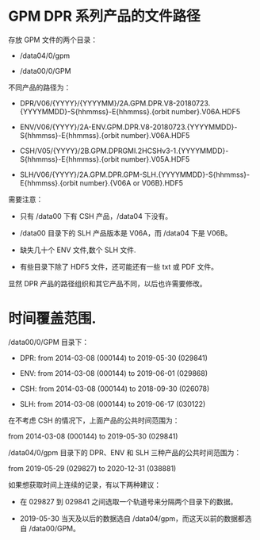 # GPM DPR 系列产品的文件路径

存放 GPM 文件的两个目录：

- /data04/0/gpm

- /data00/0/GPM

不同产品的路径为：

- DPR/V06/{YYYY}/{YYYYMM}/2A.GPM.DPR.V8-20180723.{YYYYMMDD}-S{hhmmss}-E{hhmmss}.{orbit number}.V06A.HDF5

- ENV/V06/{YYYY}/2A-ENV.GPM.DPR.V8-20180723.{YYYYMMDD}-S{hhmmss}-E{hhmmss}.{orbit number}.V06A.HDF5

- CSH/V05/{YYYY}/2B.GPM.DPRGMI.2HCSHv3-1.{YYYYMMDD}-S{hhmmss}-E{hhmmss}.{orbit number}.V05A.HDF5

- SLH/V06/{YYYY}/2A.GPM.DPR.GPM-SLH.{YYYYMMDD}-S{hhmmss}-E{hhmmss}.{orbit number}.{V06A or V06B}.HDF5

需要注意：

- 只有 /data00 下有 CSH 产品，/data04 下没有。

- /data00 目录下的 SLH 产品版本是 V06A，而 /data04 下是 V06B。

- 缺失几十个 ENV 文件,数个 SLH 文件.

- 有些目录下除了 HDF5 文件，还可能还有一些 txt 或 PDF 文件。

显然 DPR 产品的路径组织和其它产品不同，以后也许需要修改。

# 时间覆盖范围.

/data00/0/GPM 目录下：

- DPR: from 2014-03-08 (000144) to 2019-05-30 (029841)

- ENV: from 2014-03-08 (000144) to 2019-06-01 (029868)

- CSH: from 2014-03-08 (000144) to 2018-09-30 (026078)

- SLH: from 2014-03-08 (000144) to 2019-06-17 (030122)

在不考虑 CSH 的情况下，上面产品的公共时间范围为：

from 2014-03-08 (000144) to 2019-05-30 (029841)

/data04/0/gpm 目录下的 DPR、ENV 和 SLH 三种产品的公共时间范围为：

from 2019-05-29 (029827) to 2020-12-31 (038881)

如果想获取时间上连续的记录，有以下两种建议：

- 在 029827 到 029841 之间选取一个轨道号来分隔两个目录下的数据。

- 2019-05-30 当天及以后的数据选自 /data04/gpm，而这天以前的数据都选自 /data00/GPM。
